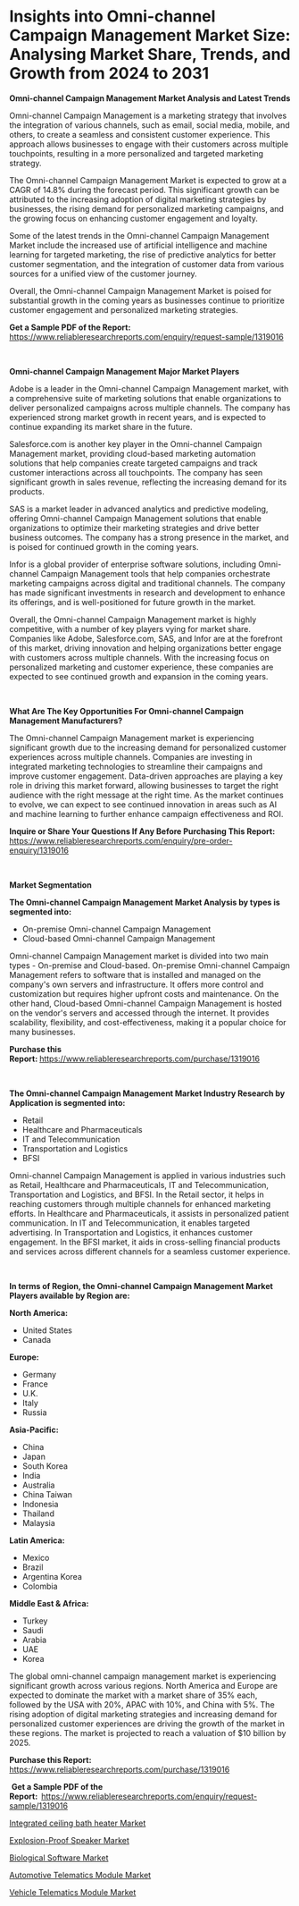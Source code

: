 <p><h1>Insights into Omni-channel Campaign Management Market Size: Analysing Market Share, Trends, and Growth from 2024 to 2031</h1></p><p><strong>Omni-channel Campaign Management Market Analysis and Latest Trends</strong></p>
<p><p>Omni-channel Campaign Management is a marketing strategy that involves the integration of various channels, such as email, social media, mobile, and others, to create a seamless and consistent customer experience. This approach allows businesses to engage with their customers across multiple touchpoints, resulting in a more personalized and targeted marketing strategy.</p><p>The Omni-channel Campaign Management Market is expected to grow at a CAGR of 14.8% during the forecast period. This significant growth can be attributed to the increasing adoption of digital marketing strategies by businesses, the rising demand for personalized marketing campaigns, and the growing focus on enhancing customer engagement and loyalty.</p><p>Some of the latest trends in the Omni-channel Campaign Management Market include the increased use of artificial intelligence and machine learning for targeted marketing, the rise of predictive analytics for better customer segmentation, and the integration of customer data from various sources for a unified view of the customer journey.</p><p>Overall, the Omni-channel Campaign Management Market is poised for substantial growth in the coming years as businesses continue to prioritize customer engagement and personalized marketing strategies.</p></p>
<p><strong>Get a Sample PDF of the Report:&nbsp;</strong> <a href="https://www.reliableresearchreports.com/enquiry/request-sample/1319016">https://www.reliableresearchreports.com/enquiry/request-sample/1319016</a></p>
<p>&nbsp;</p>
<p><strong>Omni-channel Campaign Management Major Market Players</strong></p>
<p><p>Adobe is a leader in the Omni-channel Campaign Management market, with a comprehensive suite of marketing solutions that enable organizations to deliver personalized campaigns across multiple channels. The company has experienced strong market growth in recent years, and is expected to continue expanding its market share in the future.</p><p>Salesforce.com is another key player in the Omni-channel Campaign Management market, providing cloud-based marketing automation solutions that help companies create targeted campaigns and track customer interactions across all touchpoints. The company has seen significant growth in sales revenue, reflecting the increasing demand for its products.</p><p>SAS is a market leader in advanced analytics and predictive modeling, offering Omni-channel Campaign Management solutions that enable organizations to optimize their marketing strategies and drive better business outcomes. The company has a strong presence in the market, and is poised for continued growth in the coming years.</p><p>Infor is a global provider of enterprise software solutions, including Omni-channel Campaign Management tools that help companies orchestrate marketing campaigns across digital and traditional channels. The company has made significant investments in research and development to enhance its offerings, and is well-positioned for future growth in the market.</p><p>Overall, the Omni-channel Campaign Management market is highly competitive, with a number of key players vying for market share. Companies like Adobe, Salesforce.com, SAS, and Infor are at the forefront of this market, driving innovation and helping organizations better engage with customers across multiple channels. With the increasing focus on personalized marketing and customer experience, these companies are expected to see continued growth and expansion in the coming years.</p></p>
<p>&nbsp;</p>
<p><strong>What Are The Key Opportunities For Omni-channel Campaign Management Manufacturers?</strong></p>
<p><p>The Omni-channel Campaign Management market is experiencing significant growth due to the increasing demand for personalized customer experiences across multiple channels. Companies are investing in integrated marketing technologies to streamline their campaigns and improve customer engagement. Data-driven approaches are playing a key role in driving this market forward, allowing businesses to target the right audience with the right message at the right time. As the market continues to evolve, we can expect to see continued innovation in areas such as AI and machine learning to further enhance campaign effectiveness and ROI.</p></p>
<p><strong>Inquire or Share Your Questions If Any Before Purchasing This Report:</strong> <a href="https://www.reliableresearchreports.com/enquiry/pre-order-enquiry/1319016">https://www.reliableresearchreports.com/enquiry/pre-order-enquiry/1319016</a></p>
<p>&nbsp;</p>
<p><strong>Market Segmentation</strong></p>
<p><strong>The Omni-channel Campaign Management Market Analysis by types is segmented into:</strong></p>
<p><ul><li>On-premise Omni-channel Campaign Management</li><li>Cloud-based Omni-channel Campaign Management</li></ul></p>
<p><p>Omni-channel Campaign Management market is divided into two main types - On-premise and Cloud-based. On-premise Omni-channel Campaign Management refers to software that is installed and managed on the company's own servers and infrastructure. It offers more control and customization but requires higher upfront costs and maintenance. On the other hand, Cloud-based Omni-channel Campaign Management is hosted on the vendor's servers and accessed through the internet. It provides scalability, flexibility, and cost-effectiveness, making it a popular choice for many businesses.</p></p>
<p><strong>Purchase this Report:&nbsp;</strong><a href="https://www.reliableresearchreports.com/purchase/1319016">https://www.reliableresearchreports.com/purchase/1319016</a></p>
<p>&nbsp;</p>
<p><strong>The Omni-channel Campaign Management Market Industry Research by Application is segmented into:</strong></p>
<p><ul><li>Retail</li><li>Healthcare and Pharmaceuticals</li><li>IT and Telecommunication</li><li>Transportation and Logistics</li><li>BFSI</li></ul></p>
<p><p>Omni-channel Campaign Management is applied in various industries such as Retail, Healthcare and Pharmaceuticals, IT and Telecommunication, Transportation and Logistics, and BFSI. In the Retail sector, it helps in reaching customers through multiple channels for enhanced marketing efforts. In Healthcare and Pharmaceuticals, it assists in personalized patient communication. In IT and Telecommunication, it enables targeted advertising. In Transportation and Logistics, it enhances customer engagement. In the BFSI market, it aids in cross-selling financial products and services across different channels for a seamless customer experience.</p></p>
<p>&nbsp;</p>
<p><strong>In terms of Region, the Omni-channel Campaign Management Market Players available by Region are:</strong></p>
<p>
    <p> <strong> North America: </strong>
        <ul>
            <li>United States</li>
            <li>Canada</li>
        </ul>
        </p> 
    <p> <strong> Europe: </strong>
        <ul>
            <li>Germany</li>
            <li>France</li>
            <li>U.K.</li>
            <li>Italy</li>
            <li>Russia</li>
        </ul>
        </p> 
    <p> <strong> Asia-Pacific: </strong>
        <ul>
            <li>China</li>
            <li>Japan</li>
            <li>South Korea</li>
            <li>India</li>
            <li>Australia</li>
            <li>China Taiwan</li>
            <li>Indonesia</li>
            <li>Thailand</li>
            <li>Malaysia</li>
        </ul>
        </p> 
    <p> <strong> Latin America: </strong>
        <ul>
            <li>Mexico</li>
            <li>Brazil</li>
            <li>Argentina Korea</li>
            <li>Colombia</li>
        </ul>
        </p> 
    <p> <strong> Middle East & Africa: </strong>
        <ul>
            <li>Turkey</li>
            <li>Saudi</li>
            <li>Arabia</li>
            <li>UAE</li>
            <li>Korea</li>
        </ul>
    </p>
    </p>
<p><p>The global omni-channel campaign management market is experiencing significant growth across various regions. North America and Europe are expected to dominate the market with a market share of 35% each, followed by the USA with 20%, APAC with 10%, and China with 5%. The rising adoption of digital marketing strategies and increasing demand for personalized customer experiences are driving the growth of the market in these regions. The market is projected to reach a valuation of $10 billion by 2025.</p></p>
<p><strong>Purchase this Report: </strong><a href="https://www.reliableresearchreports.com/purchase/1319016">https://www.reliableresearchreports.com/purchase/1319016</a></p>
<p>&nbsp;<strong>Get a Sample PDF of the Report:&nbsp;&nbsp;</strong><a href="https://www.reliableresearchreports.com/enquiry/request-sample/1319016">https://www.reliableresearchreports.com/enquiry/request-sample/1319016</a></p>
<p><strong></strong></p>
<p><p><a href="https://extreme-scabiosa-c81.notion.site/Integrated-ceiling-bath-heater-Market-Size-Focuses-on-Market-Dynamics-In-Depth-Analysis-and-Future--c9e471f0610e4a6c9f5226b974d236f6">Integrated ceiling bath heater Market</a></p><p><a href="https://adventurous-uranium-ef9.notion.site/Explosion-Proof-Speaker-Market-Size-and-Growth-Market-Segmentation-Regional-and-Country-Breakdowns-476fa9fd454648038b8f925f3202e91a">Explosion-Proof Speaker Market</a></p><p><a href="https://carnation-joke-41f.notion.site/Biological-Software-Market-Size-Market-Trends-and-Growth-Outlook-forecasted-for-period-from-2024-t-ff3bdf3827dc4efc92fdf4171e90d00b">Biological Software Market</a></p><p><a href="https://view.publitas.com/reportprime-1/automotive-telematics-module-market-offers-provide-insightful-data-for-the-time-period-from-2024-to-2031-and-also-provide-analysis-based-on-application-type-and-region/">Automotive Telematics Module Market</a></p><p><a href="https://view.publitas.com/reportprime-1/vehicle-telematics-module-market-size-furnishes-valuable-information-encompassing-market-share-market-trends-and-projections-spanning-from-2024-to-2031/">Vehicle Telematics Module Market</a></p></p>